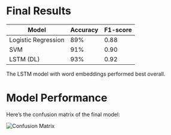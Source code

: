 # Final Results

| Model               | Accuracy | F1-score |
|---------------------|----------|----------|
| Logistic Regression | 89%      | 0.88     |
| SVM                 | 91%      | 0.90     |
| LSTM (DL)           | 93%      | 0.92     |

The LSTM model with word embeddings performed best overall.





# Model Performance

Here’s the confusion matrix of the final model:

![Confusion Matrix](/img/Confusion-Matrix.jpeg)